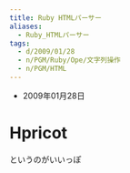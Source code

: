 ```yaml
---
title: Ruby HTMLパーサー
aliases:
  - Ruby_HTMLパーサー
tags:
  - d/2009/01/28
  - n/PGM/Ruby/Ope/文字列操作
  - n/PGM/HTML
---
```


- 2009年01月28日


Hpricot
================================================================================
というのがいいっぽ
